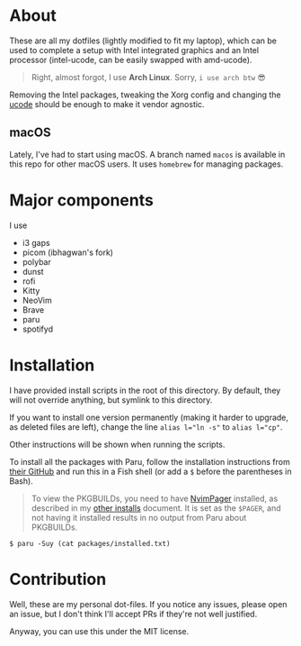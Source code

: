 # About

These are all my dotfiles (lightly modified to fit my laptop), which can be used to complete a setup with Intel integrated graphics and an Intel processor (intel-ucode, can be easily swapped with amd-ucode).

> Right, almost forgot, I use **Arch Linux**. Sorry, `i use arch btw` 😎

Removing the Intel packages, tweaking the Xorg config and changing the [ucode](https://wiki.archlinux.org/index.php/Microcode) should be enough to make it vendor agnostic.

## macOS

Lately, I've had to start using macOS. A branch named `macos` is available in this repo for other macOS users. It uses `homebrew` for managing packages.

# Major components

I use
- i3 gaps
- picom (ibhagwan's fork)
- polybar
- dunst
- rofi
- Kitty
- NeoVim
- Brave
- paru
- spotifyd

# Installation

I have provided install scripts in the root of this directory. By default, they will not override anything, but symlink to this directory.

If you want to install one version permanently (making it harder to upgrade, as deleted files are left), change the line `alias l="ln -s"` to `alias l="cp"`.

Other instructions will be shown when running the scripts.

To install all the packages with Paru, follow the installation instructions from [their GitHub](https://github.com/Morganamilo/paru)
and run this in a Fish shell (or add a `$` before the parentheses in Bash).

> To view the PKGBUILDs, you need to have [NvimPager](https://github.com/lucc/nvimpager) installed,
> as described in my [other installs](other-installs.md) document.
> It is set as the `$PAGER`, and not having it installed results in no output from Paru about PKGBUILDs.

```shell
$ paru -Suy (cat packages/installed.txt)
```

# Contribution

Well, these are my personal dot-files. If you notice any issues, please open an issue, but I don't think I'll accept PRs if they're not well justified.

Anyway, you can use this under the MIT license.
